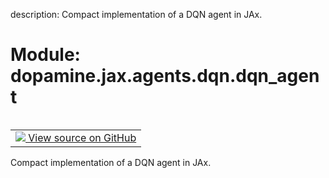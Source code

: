 description: Compact implementation of a DQN agent in JAx.

<div itemscope itemtype="http://developers.google.com/ReferenceObject">
<meta itemprop="name" content="dopamine.jax.agents.dqn.dqn_agent" />
<meta itemprop="path" content="Stable" />
</div>

# Module: dopamine.jax.agents.dqn.dqn_agent

<!-- Insert buttons and diff -->

<table class="tfo-notebook-buttons tfo-api nocontent" align="left">
<td>
  <a target="_blank" href="https://github.com/google/dopamine/tree/master/dopamine/jax/agents/dqn/dqn_agent.py">
    <img src="https://www.tensorflow.org/images/GitHub-Mark-32px.png" />
    View source on GitHub
  </a>
</td>
</table>

Compact implementation of a DQN agent in JAx.
